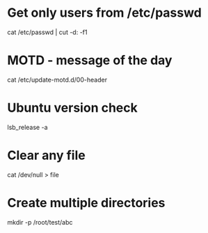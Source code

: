 # Get only users from /etc/passwd

cat /etc/passwd | cut -d: -f1

# MOTD - message of the day

cat /etc/update-motd.d/00-header

# Ubuntu version check

lsb_release -a

# Clear any file

cat /dev/null > file

# Create multiple directories

mkdir -p /root/test/abc